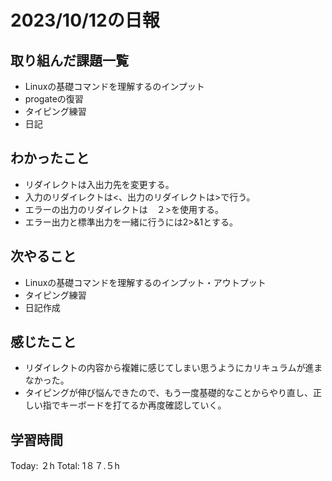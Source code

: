 # 2023/10/12の日報
## 取り組んだ課題一覧
*  Linuxの基礎コマンドを理解するのインプット
*  progateの復習
*  タイピング練習
*  日記
## わかったこと
* リダイレクトは入出力先を変更する。
* 入力のリダイレクトは<、出力のリダイレクトは>で行う。
* エラーの出力のリダイレクトは　２>を使用する。
* エラー出力と標準出力を一緒に行うには2>&1とする。
## 次やること
*  Linuxの基礎コマンドを理解するのインプット・アウトプット 
*  タイピング練習
*  日記作成
## 感じたこと
* リダイレクトの内容から複雑に感じてしまい思うようにカリキュラムが進まなかった。
* タイピングが伸び悩んできたので、もう一度基礎的なことからやり直し、正しい指でキーボードを打てるか再度確認していく。
## 学習時間
Today: ２h
Total: 1８７.５h
